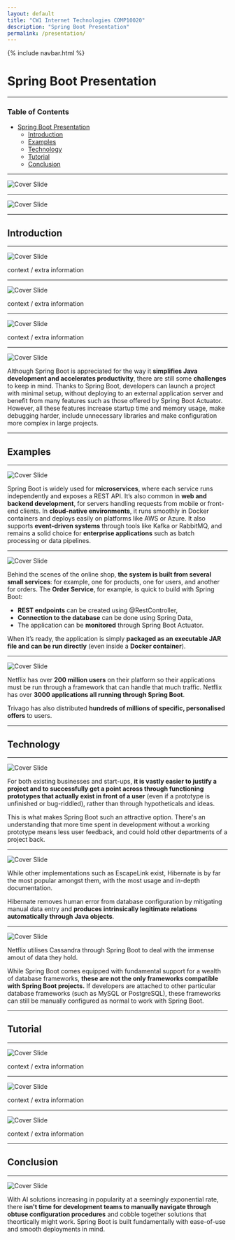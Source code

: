 ```yaml
---
layout: default
title: "CW1 Internet Technologies COMP10020"
description: "Spring Boot Presentation"
permalink: /presentation/
---
```


{% include navbar.html %}

# Spring Boot Presentation

---
### Table of Contents
- [Spring Boot Presentation](#spring-boot-presentation)
  - [Introduction](#introduction)
  - [Examples](#examples)
  - [Technology](#technology)
  - [Tutorial](#tutorial)
  - [Conclusion](#conclusion)

---


![Cover Slide](Presentation/Slide1.jpg)



 

---

![Cover Slide](Presentation/Slide2.jpg)





---
## Introduction
---

![Cover Slide](Presentation/Slide3.jpg)

context / extra information

---

![Cover Slide](Presentation/Slide4.jpg)

 context / extra information

---

![Cover Slide](Presentation/Slide5.jpg)

 context / extra information

---

![Cover Slide](Presentation/Slide6.jpg)

Although Spring Boot is appreciated for the way it **simplifies Java development and accelerates productivity**, there are still some **challenges** to keep in mind.
Thanks to Spring Boot, developers can launch a project with minimal setup, without deploying to an external application server and benefit from many features such as those offered by Spring Boot Actuator.
However, all these features increase startup time and memory usage, make debugging harder, include unnecessary libraries and make configuration more complex in large projects.

---
## Examples
---

![Cover Slide](Presentation/Slide7.jpg)

Spring Boot is widely used for **microservices**, where each service runs independently and exposes a REST API. It’s also common in **web and backend development**, for servers handling requests from mobile or front-end clients. In **cloud-native environments**, it runs smoothly in Docker containers and deploys easily on platforms like AWS or Azure. It also supports **event-driven systems** through tools like Kafka or RabbitMQ, and remains a solid choice for **enterprise applications** such as batch processing or data pipelines.

---

![Cover Slide](Presentation/Slide8.jpg)

Behind the scenes of the online shop, **the system is built from several small services**: for example, one for products, one for users, and another for orders.
The **Order Service**, for example, is quick to build with Spring Boot:
-	**REST endpoints** can be created using @RestController,
-	**Connection to the database** can be done using Spring Data,
-	The application can be **monitored** through Spring Boot Actuator.

When it’s ready, the application is simply **packaged as an executable JAR file and can be run directly** (even inside a **Docker container**).


---


![Cover Slide](Presentation/Slide9.jpg)


 Netflix has over **200 million users** on their platform so their applications must be run through a framework that can handle that much traffic. Netflix has over **3000 applications all running through Spring Boot**.

Trivago has also distributed **hundreds of millions of specific, personalised offers** to users.

---
## Technology
---

![Cover Slide](Presentation/Slide10.jpg)

For both existing businesses and start-ups, **it is vastly easier to justify a project and to successfully get a point across through functioning prototypes that actually exist in front of a user** (even if a prototype is unfinished or bug-riddled), rather than through hypotheticals and ideas.

This is what makes Spring Boot such an attractive option. There's an understanding that more time spent in development without a working prototype means less user feedback, and could hold other departments of a project back.

---

![Cover Slide](Presentation/Slide11.jpg)

While other implementations such as EscapeLink exist, Hibernate is by far the most popular amongst them, with the most usage and in-depth documentation. 

Hibernate removes human error from database configuration by mitigating manual data entry and **produces intrinsically legitimate relations automatically through Java objects**.

---

![Cover Slide](Presentation/Slide12.jpg)

Netflix utilises Cassandra through Spring Boot to deal with the immense amout of data they hold. 

While Spring Boot comes equipped with fundamental support for a wealth of database frameworks, **these are not the only frameworks compatible with Spring Boot projects.** If developers are attached to other particular database frameworks (such as MySQL or PostgreSQL), these frameworks can still be manually configured as normal to work with Spring Boot.

---

## Tutorial
---

![Cover Slide](Presentation/Slide13.jpg)

context / extra information

---

![Cover Slide](Presentation/Slide14.jpg)

context / extra information

---

![Cover Slide](Presentation/Slide15.jpg)

context / extra information

---

## Conclusion
---

![Cover Slide](Presentation/Slide16.jpg)

With AI solutions increasing in popularity at a seemingly exponential rate, there **isn't time for development teams to manually navigate through obtuse configuration procedures** and cobble together solutions that theortically might work. Spring Boot is built fundamentally with ease-of-use and smooth deployments in mind.
